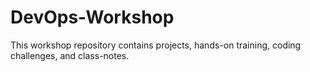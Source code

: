 # DevOps-Workshop
This workshop repository contains projects, hands-on training, coding challenges, and class-notes.
